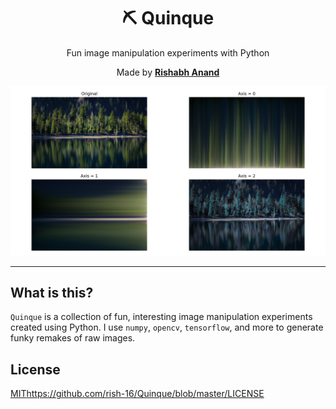 <h1 align="center">⛏ Quinque</h1>
<p align="center">Fun image manipulation experiments with Python</p>
<p align="center">Made by <a href="http://rish-16.github.io"><strong>Rishabh Anand</strong></a></p>

<p align="center">
    <img src="./assets/nature_pixel_sort.png" width=600>
</p>

---

## What is this?

`Quinque` is a collection of fun, interesting image manipulation experiments created using Python. I use `numpy`, `opencv`, `tensorflow`, and more to generate funky remakes of raw images.

## License

[MIT]()https://github.com/rish-16/Quinque/blob/master/LICENSE